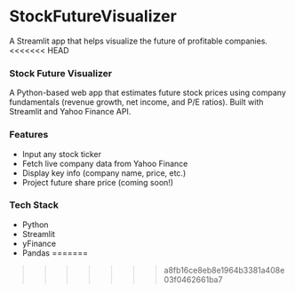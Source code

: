 # StockFutureVisualizer
A Streamlit app that helps visualize the future of profitable companies.
<<<<<<< HEAD
### Stock Future Visualizer

A Python-based web app that estimates future stock prices using company fundamentals (revenue growth, net income, and P/E ratios). Built with Streamlit and Yahoo Finance API.

### Features
- Input any stock ticker
- Fetch live company data from Yahoo Finance
- Display key info (company name, price, etc.)
- Project future share price (coming soon!)

### Tech Stack
- Python
- Streamlit
- yFinance
- Pandas
=======
>>>>>>> a8fb16ce8eb8e1964b3381a408e03f0462661ba7
